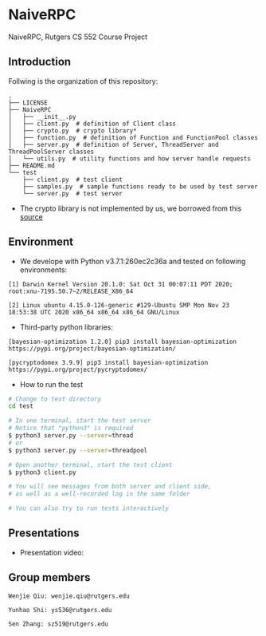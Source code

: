 # NaiveRPC
NaiveRPC, Rutgers CS 552 Course Project



## Introduction

Follwing is the organization of this repository:

```
.
├── LICENSE
├── NaiveRPC
│   ├── __init__.py
│   ├── client.py  # definition of Client class
│   ├── crypto.py  # crypto library*
│   ├── function.py  # definition of Function and FunctionPool classes
│   ├── server.py  # definition of Server, ThreadServer and ThreadPoolServer classes
│   └── utils.py  # utility functions and how server handle requests
├── README.md
└── test
    ├── client.py  # test client
    ├── samples.py  # sample functions ready to be used by test server
    └── server.py  # test server
```

 

- The crypto library is not implemented by us, we borrowed from this [source](https://hackernoon.com/how-to-use-aes-256-cipher-python-cryptography-examples-6tbh37cr)



## Environment

- We develope with Python v3.7.1:260ec2c36a and tested on following environments:

```
[1] Darwin Kernel Version 20.1.0: Sat Oct 31 00:07:11 PDT 2020; root:xnu-7195.50.7~2/RELEASE_X86_64

[2] Linux ubuntu 4.15.0-126-generic #129-Ubuntu SMP Mon Nov 23 18:53:38 UTC 2020 x86_64 x86_64 x86_64 GNU/Linux
```

- Third-party python libraries:

```
[bayesian-optimization 1.2.0] pip3 install bayesian-optimization
https://pypi.org/project/bayesian-optimization/

[pycryptodomex 3.9.9] pip3 install bayesian-optimization
https://pypi.org/project/pycryptodomex/
```

- How to run the test

```bash
# Change to test directory
cd test

# In one terminal, start the test server
# Notice that "python3" is required
$ python3 server.py --server=thread
# or
$ python3 server.py --server=threadpool

# Open another terminal, start the test client
$ python3 client.py

# You will see messages from both server and client side,
# as well as a well-recorded log in the same folder

# You can also try to run tests interactively
```



## Presentations

- Presentation video: 





## Group members

```
Wenjie Qiu: wenjie.qiu@rutgers.edu

Yunhao Shi: ys536@rutgers.edu

Sen Zhang: sz519@rutgers.edu
```